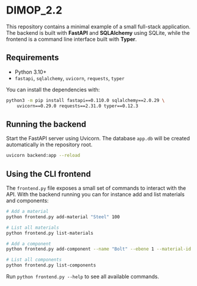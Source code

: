 # DIMOP_2.2

This repository contains a minimal example of a small full-stack application.  
The backend is built with **FastAPI** and **SQLAlchemy** using SQLite, while the
frontend is a command line interface built with **Typer**.

## Requirements

- Python 3.10+
- `fastapi`, `sqlalchemy`, `uvicorn`, `requests`, `typer`

You can install the dependencies with:

```bash
python3 -m pip install fastapi==0.110.0 sqlalchemy==2.0.29 \
    uvicorn==0.29.0 requests==2.31.0 typer==0.12.3
```

## Running the backend

Start the FastAPI server using Uvicorn. The database `app.db` will be
created automatically in the repository root.

```bash
uvicorn backend:app --reload
```

## Using the CLI frontend

The `frontend.py` file exposes a small set of commands to interact with the
API. With the backend running you can for instance add and list materials and
components:

```bash
# Add a material
python frontend.py add-material "Steel" 100

# List all materials
python frontend.py list-materials

# Add a component
python frontend.py add-component --name "Bolt" --ebene 1 --material-id 1

# List all components
python frontend.py list-components
```

Run `python frontend.py --help` to see all available commands.

